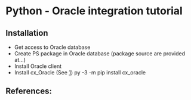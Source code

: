 # Python - Oracle integration tutorial

## Installation

* Get access to Oracle database
* Create PS package in Oracle database (package source are provided at...)
* Install Oracle client
* Install cx_Oracle (See [1])
py -3 -m pip install cx_oracle


## References:
[1]: https://cx-oracle.readthedocs.io/en/latest/user_guide/installation.html